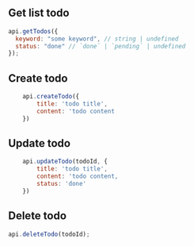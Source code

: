 ## Get list todo

```js
api.getTodos({
  keyword: "some keyword", // string | undefined
  status: "done" // `done` | `pending` | undefined
});
```

## Create todo

```js
    api.createTodo({
        title: 'todo title',
        content: 'todo content
    })
```

## Update todo

```js
    api.updateTodo(todoId, {
        title: 'todo title',
        content: 'todo content,
        status: 'done'
    })
```

## Delete todo

```js
api.deleteTodo(todoId);
```
